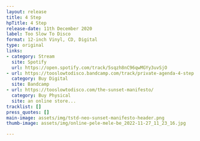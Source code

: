 ```yaml
---
layout: release
title: 4 Step
hpTitle: 4 Step
release-date: 11th December 2020
label: Too Slow To Disco
format: 12-inch Vinyl, CD, Digital
type: original
links:
- category: Stream
  site: Spotify
  url: https://open.spotify.com/track/5sqzh8nC96qwMGYy3uvSjO
- url: https://tooslowtodisco.bandcamp.com/track/private-agenda-4-step
  category: Buy Digital
  site: Bandcamp
- url: https://tooslowtodisco.com/the-sunset-manifesto/
  category: Buy Physical
  site: an online store...
tracklist: []
press_quotes: []
main-image: assets/img/tstd-neo-sunset-manifesto-header.png
thumb-image: assets/img/online-pele-mele-be_2022-11-27_11_23_16.jpg

---
```

